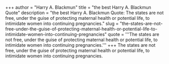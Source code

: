 +++
author = "Harry A. Blackmun"
title = "the best Harry A. Blackmun Quote"
description = "the best Harry A. Blackmun Quote: The states are not free, under the guise of protecting maternal health or potential life, to intimidate women into continuing pregnancies."
slug = "the-states-are-not-free-under-the-guise-of-protecting-maternal-health-or-potential-life-to-intimidate-women-into-continuing-pregnancies"
quote = '''The states are not free, under the guise of protecting maternal health or potential life, to intimidate women into continuing pregnancies.'''
+++
The states are not free, under the guise of protecting maternal health or potential life, to intimidate women into continuing pregnancies.
